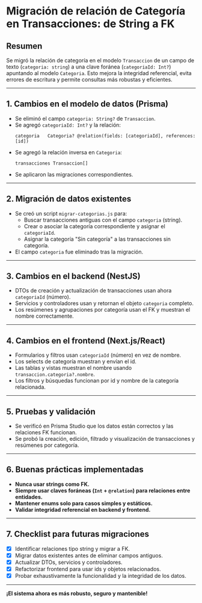 # Migración de relación de Categoría en Transacciones: de String a FK

## Resumen
Se migró la relación de categoría en el modelo `Transaccion` de un campo de texto (`categoria: string`) a una clave foránea (`categoriaId: Int?`) apuntando al modelo `Categoria`. Esto mejora la integridad referencial, evita errores de escritura y permite consultas más robustas y eficientes.

---

## 1. Cambios en el modelo de datos (Prisma)
- Se eliminó el campo `categoria: String?` de `Transaccion`.
- Se agregó `categoriaId: Int?` y la relación:
  ```prisma
  categoria   Categoria? @relation(fields: [categoriaId], references: [id])
  ```
- Se agregó la relación inversa en `Categoria`:
  ```prisma
  transacciones Transaccion[]
  ```
- Se aplicaron las migraciones correspondientes.

---

## 2. Migración de datos existentes
- Se creó un script `migrar-categorias.js` para:
  - Buscar transacciones antiguas con el campo `categoria` (string).
  - Crear o asociar la categoría correspondiente y asignar el `categoriaId`.
  - Asignar la categoría "Sin categoría" a las transacciones sin categoría.
- El campo `categoria` fue eliminado tras la migración.

---

## 3. Cambios en el backend (NestJS)
- DTOs de creación y actualización de transacciones usan ahora `categoriaId` (número).
- Servicios y controladores usan y retornan el objeto `categoria` completo.
- Los resúmenes y agrupaciones por categoría usan el FK y muestran el nombre correctamente.

---

## 4. Cambios en el frontend (Next.js/React)
- Formularios y filtros usan `categoriaId` (número) en vez de nombre.
- Los selects de categoría muestran y envían el id.
- Las tablas y vistas muestran el nombre usando `transaccion.categoria?.nombre`.
- Los filtros y búsquedas funcionan por id y nombre de la categoría relacionada.

---

## 5. Pruebas y validación
- Se verificó en Prisma Studio que los datos están correctos y las relaciones FK funcionan.
- Se probó la creación, edición, filtrado y visualización de transacciones y resúmenes por categoría.

---

## 6. Buenas prácticas implementadas
- **Nunca usar strings como FK.**
- **Siempre usar claves foráneas (`Int` + `@relation`) para relaciones entre entidades.**
- **Mantener enums solo para casos simples y estáticos.**
- **Validar integridad referencial en backend y frontend.**

---

## 7. Checklist para futuras migraciones
- [x] Identificar relaciones tipo string y migrar a FK.
- [x] Migrar datos existentes antes de eliminar campos antiguos.
- [x] Actualizar DTOs, servicios y controladores.
- [x] Refactorizar frontend para usar ids y objetos relacionados.
- [x] Probar exhaustivamente la funcionalidad y la integridad de los datos.

---

**¡El sistema ahora es más robusto, seguro y mantenible!**
